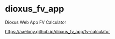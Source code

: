 # dioxus_fv_app
Dioxus Web App FV Calculator


https://aaelony.github.io/dioxus_fv_app/fv-calculator

